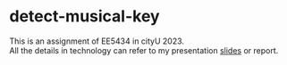 # detect-musical-key
This is an assignment of EE5434 in cityU 2023.<br> 
All the details in technology can refer to my presentation [slides](https://github.com/Aprilsmile1/detect-musical-key/blob/main/Detect_Musical_Key.pptx) or report.
